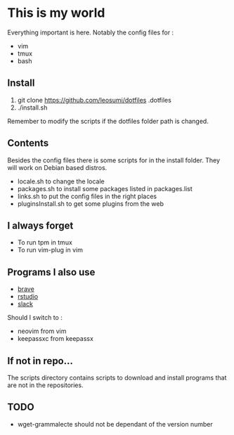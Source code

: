 # This is my world

Everything important is here. Notably the config files for :

* vim
* tmux
* bash

## Install

1. git clone https://github.com/leosumi/dotfiles .dotfiles
2. ./install.sh

Remember to modify the scripts if the dotfiles folder path is changed.

## Contents

Besides the config files there is some scripts for in the install folder. They
will work on Debian based distros.
* locale.sh to change the locale
* packages.sh to install some packages listed in packages.list
* links.sh to put the config files in the right places
* pluginsInstall.sh to get some plugins from the web

## I always forget

* To run tpm in tmux
* To run vim-plug in vim

## Programs I also use

* [brave](https://brave.com)
* [rstudio](https://www.rstudio.com)
* [slack](https://slack.com)

Should I switch to :
* neovim from vim
* keepassxc from keepassx

## If not in repo...

The scripts directory contains scripts to download and install programs that are not in the repositories.

## TODO

* wget-grammalecte should not be dependant of the version number
